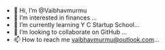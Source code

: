 - 👋 Hi, I’m @Vaibhavmurmu
- 👀 I’m interested in finances ...
- 🌱 I’m currently learning Y C Startup School...
- 💞️ I’m looking to collaborate on GitHub ...
- 📫 How to reach me vaibhavmurmu@outlook.com...

<!---
Vaibhavmurmu/Vaibhavmurmu is a ✨ special ✨ repository because its `README.md` (this file) appears on your GitHub profile.
You can click the Preview link to take a look at your changes.
--->
